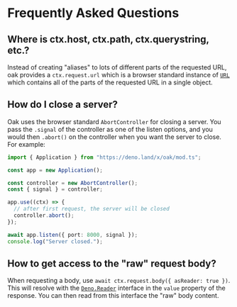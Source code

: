 # Frequently Asked Questions

## Where is ctx.host, ctx.path, ctx.querystring, etc.?

Instead of creating "aliases" to lots of different parts of the requested URL,
oak provides a `ctx.request.url` which is a browser standard instance of
[`URL`](https://developer.mozilla.org/en-US/docs/Web/API/URL) which contains all
of the parts of the requested URL in a single object.

## How do I close a server?

Oak uses the browser standard `AbortController` for closing a server. You pass
the `.signal` of the controller as one of the listen options, and you would
then `.abort()` on the controller when you want the server to close. For
example:

```ts
import { Application } from "https://deno.land/x/oak/mod.ts";

const app = new Application();

const controller = new AbortController();
const { signal } = controller;

app.use((ctx) => {
  // after first request, the server will be closed
  controller.abort();
});

await app.listen({ port: 8000, signal });
console.log("Server closed.");
```

## How to get access to the "raw" request body?

When requesting a body, use `await ctx.request.body({ asReader: true })`. This
will resolve with the
[`Deno.Reader`](https://doc.deno.land/https/github.com/denoland/deno/releases/latest/download/lib.deno.d.ts#Deno.Reader)
interface in the `value` property of the response. You can then read from this
interface the "raw" body content.
